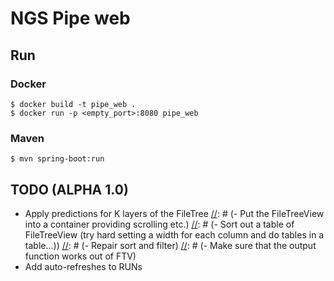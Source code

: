 # NGS Pipe web
## Run
### Docker
```(shell)
$ docker build -t pipe_web .
$ docker run -p <empty_port>:8080 pipe_web
```
### Maven
```
$ mvn spring-boot:run
```
## TODO (ALPHA 1.0)

[//]: # (- Add Refresh for FileTreeView)
- Apply predictions for K layers of the FileTree
[//]: # (- Put the FileTreeView into a container providing scrolling etc.)
[//]: # (- Sort out a table of FileTreeView &#40;try hard setting a width for each column and do tables in a table...&#41;)
[//]: # (- Repair sort and filter)
[//]: # (- Make sure that the output function works out of FTV)
- Add auto-refreshes to RUNs